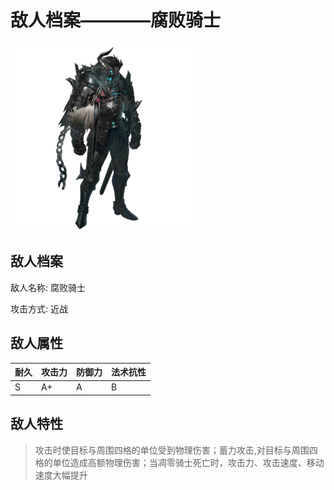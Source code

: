 # 敌人档案————腐败骑士

![腐败骑士](./eneIcons/腐败骑士.png)

## 敌人档案

敌人名称: 腐败骑士

攻击方式: 近战

## 敌人属性

| 耐久      | 攻击力  | 防御力 | 法术抗性 |
|---------|------|-----|------|
| S | A+ | A | B |

## 敌人特性
> 攻击时使目标与周围四格的单位受到物理伤害；蓄力攻击,对目标与周围四格的单位造成高额物理伤害；当凋零骑士死亡时，攻击力、攻击速度、移动速度大幅提升
